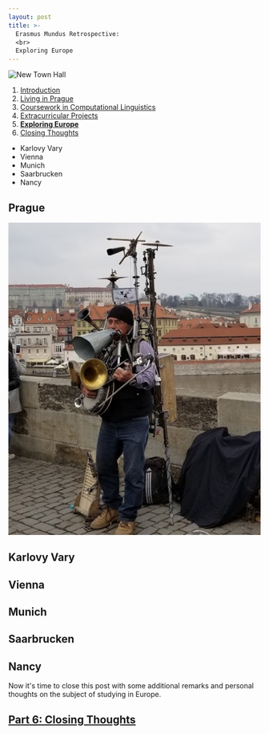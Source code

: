 ```yaml
---
layout: post
title: >-
  Erasmus Mundus Retrospective:
  <br>
  Exploring Europe
---
```


![New Town Hall](/public/img/munich-cathedral.gif "Munich's New Town Hall in Marienplatz")

1. [Introduction](/erasmus-mundus)
1. [Living in Prague](/erasmus-living-in-prague)
1. [Coursework in Computational Linguistics](/erasmus-coursework-in-computational-linguistics)
1. [Extracurricular Projects](/erasmus-extracurricular-projects)
1. **[Exploring Europe](/erasmus-exploring-europe)**
1. [Closing Thoughts](/erasmus-mundus-conclusion)

  - Karlovy Vary
  - Vienna
  - Munich
  - Saarbrucken
  - Nancy

## Prague

![One Man Band](/public/img/prague-one-man-band.jpg "A one man band on Charles Bridge")

## Karlovy Vary

## Vienna

## Munich


## Saarbrucken

## Nancy

Now it's time to close this post with some additional remarks and personal thoughts on the subject of studying in Europe.

## [Part 6: Closing Thoughts](/erasmus-mundus-conclusion)
